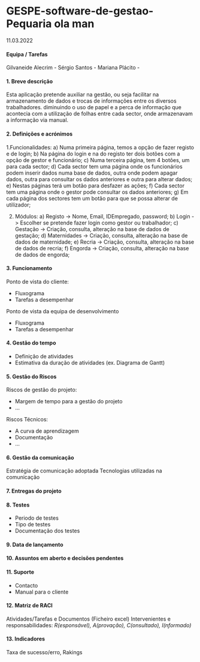 # GESPE-software-de-gestao-Pequaria ola man 

11.03.2022

#### Equipa / Tarefas 
Gilvaneide Alecrim - 
Sérgio Santos - 
Mariana Plácito - 

#### 1. Breve descrição
Esta aplicação pretende auxiliar na gestão, ou seja facilitar na armazenamento de dados e trocas de informações entre os diversos 
trabalhadores. diminuindo o uso de papel  e a perca de informação que acontecia com a utilização de folhas entre cada sector, 
onde armazenavam a informação via manual.

#### 2. Definições e acrónimos
1.Funcionalidades:
    a)	Numa primeira página, temos a opção de fazer registo e de login;
    b)	Na página do login e na do registo ter dois botões com a opção de gestor e funcionário;
    c)	Numa terceira página, tem 4 botões, um para cada sector;
    d)	Cada sector tem uma página onde os funcionários podem inserir dados numa base de dados, outra onde podem apagar dados, outra 
para consultar os dados anteriores e outra para alterar dados;
    e)	Nestas páginas terá um botão para desfazer as ações;
    f)	Cada sector tem uma página onde o gestor pode consultar os dados anteriores;
    g)	Em cada página dos sectores tem um botão para que se possa alterar de utilizador;

2. Módulos:
    a)	Registo -> Nome, Email, IDEmpregado, password;
    b)	Login -> Escolher se pretende fazer login como gestor ou trabalhador;
    c)	Gestação -> Criação, consulta, alteração na base de dados de gestação; 
    d)	Maternidades -> Criação, consulta, alteração na base de dados de maternidade;
    e)	Recria -> Criação, consulta, alteração na base de dados de recria;
    f)	Engorda -> Criação, consulta, alteração na base de dados de engorda;


#### 3. Funcionamento
Ponto de vista do cliente:
- Fluxograma
- Tarefas a desempenhar 

Ponto de vista da equipa de desenvolvimento
- Fluxograma 
- Tarefas a desempenhar

#### 4. Gestão do tempo
- Definição de atividades
- Estimativa da duração de atividades (ex. Diagrama de Gantt)

#### 5. Gestão do Riscos
Riscos de gestão do projeto:
- Margem de tempo para a gestão do projeto
- ...

Riscos Técnicos:
- A curva de aprendizagem
- Documentação
- ...

#### 6. Gestão da comunicação
Estratégia de comunicação adoptada
Tecnologias utilizadas na comunicação

#### 7. Entregas do projeto

#### 8. Testes
- Periodo de testes
- Tipo de testes
- Documentação dos testes

#### 9. Data de lançamento

#### 10. Assuntos em aberto e decisões pendentes

#### 11. Suporte
- Contacto
- Manual para o cliente

#### 12. Matriz de RACI
Atividades/Tarefas e Documentos (Ficheiro excel)
Intervenientes e responsabilidades:
*R(esponsável), A(provação), C(onsultado), I(nformado)*

#### 13. Indicadores
Taxa de sucesso/erro, Rakings
